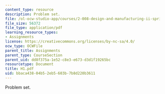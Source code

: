 ```yaml
---
content_type: resource
description: Problem set.
file: /ol-ocw-studio-app/courses/2-008-design-and-manufacturing-ii-spring-2003/bbaca43804b52eb5603b7b8d220b3611_H1.pdf
file_size: 56372
file_type: application/pdf
learning_resource_types:
- Assignments
license: https://creativecommons.org/licenses/by-nc-sa/4.0/
ocw_type: OCWFile
parent_title: Assignments
parent_type: CourseSection
parent_uid: dd8f375a-1e52-c8e3-e673-d3d1f19265bc
resourcetype: Document
title: H1.pdf
uid: bbaca438-04b5-2eb5-603b-7b8d220b3611
---
```

Problem set.